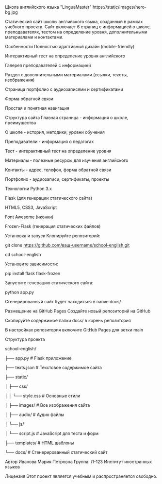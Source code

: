 Школа английского языка "LinguaMaster"
https://static/images/hero-bg.jpg

Статический сайт школы английского языка, созданный в рамках учебного проекта. Сайт включает 6 страниц с информацией о школе, преподавателях, тестом на определение уровня, дополнительными материалами и контактами.

Особенности
Полностью адаптивный дизайн (mobile-friendly)

Интерактивный тест на определение уровня английского

Галерея преподавателей с информацией

Раздел с дополнительными материалами (ссылки, тексты, изображения)

Страница портфолио с аудиозаписями и сертификатами

Форма обратной связи

Простая и понятная навигация

Структура сайта
Главная страница - информация о школе, преимущества

О школе - история, методики, уровни обучения

Преподаватели - информация о педагогах

Тест - интерактивный тест на определение уровня

Материалы - полезные ресурсы для изучения английского

Контакты - адрес, телефон, форма обратной связи

Портфолио - аудиозаписи, сертификаты, проекты

Технологии
Python 3.x

Flask (для генерации статического сайта)

HTML5, CSS3, JavaScript

Font Awesome (иконки)

Frozen-Flask (генерация статических файлов)

Установка и запуск
Клонируйте репозиторий:

git clone https://github.com/ваш-username/school-english.git

cd school-english

Установите зависимости:


pip install flask flask-frozen

Запустите генерацию статического сайта:


python app.py

Сгенерированный сайт будет находиться в папке docs/

Размещение на GitHub Pages
Создайте новый репозиторий на GitHub

Скопируйте содержимое папки docs/ в корень репозитория

В настройках репозитория включите GitHub Pages для ветки main

Структура проекта

school-english/

├── app.py                 # Flask приложение

├── texts.json             # Текстовое содержимое сайта

├── static/

│   ├── css/

│   │   └── style.css      # Основные стили

│   ├── images/            # Все изображения сайта

│   ├── audio/             # Аудио файлы

│   └── js/

│       └── script.js      # JavaScript для теста и форм

├── templates/             # HTML шаблоны

└── docs/                  # Сгенерированный статический сайт

Автор
Иванова Мария Петровна
Группа: Л-123
Институт иностранных языков

Лицензия
Этот проект является учебным и распространяется свободно.
